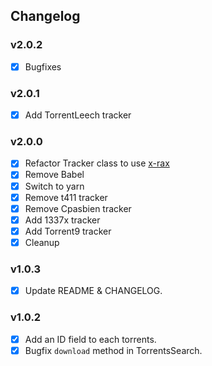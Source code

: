 ## Changelog

### v2.0.2

- [x] Bugfixes

### v2.0.1

- [x] Add TorrentLeech tracker

### v2.0.0

- [x] Refactor Tracker class to use [x-rax](https://www.npmjs.com/package/x-ray)
- [x] Remove Babel
- [x] Switch to yarn
- [x] Remove t411 tracker
- [x] Remove Cpasbien tracker
- [x] Add 1337x tracker
- [x] Add Torrent9 tracker
- [x] Cleanup

### v1.0.3

- [x] Update README & CHANGELOG.

### v1.0.2

- [x] Add an ID field to each torrents.
- [x] Bugfix `download` method in TorrentsSearch.